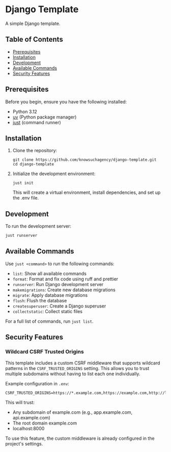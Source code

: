 # Django Template

A simple Django template.

## Table of Contents

- [Prerequisites](#prerequisites)
- [Installation](#installation)
- [Development](#development)
- [Available Commands](#available-commands)
- [Security Features](#security-features)

## Prerequisites

Before you begin, ensure you have the following installed:

- Python 3.12
- [uv](https://github.com/astral-sh/uv) (Python package manager)
- [just](https://github.com/casey/just) (command runner)

## Installation

1. Clone the repository:

   ```
   git clone https://github.com/knowsuchagency/django-template.git
   cd django-template
   ```

2. Initialize the development environment:
   ```
   just init
   ```
   This will create a virtual environment, install dependencies, and set up the .env file.

## Development

To run the development server:

```bash
just runserver
```

## Available Commands

Use `just <command>` to run the following commands:

- `list`: Show all available commands
- `format`: Format and fix code using ruff and prettier
- `runserver`: Run Django development server
- `makemigrations`: Create new database migrations
- `migrate`: Apply database migrations
- `flush`: Flush the database
- `createsuperuser`: Create a Django superuser
- `collectstatic`: Collect static files

For a full list of commands, run `just list`.

## Security Features

### Wildcard CSRF Trusted Origins

This template includes a custom CSRF middleware that supports wildcard patterns in the `CSRF_TRUSTED_ORIGINS` setting. This allows you to trust multiple subdomains without having to list each one individually.

Example configuration in `.env`:

```
CSRF_TRUSTED_ORIGINS=https://*.example.com,https://example.com,http://localhost:8000
```

This will trust:

- Any subdomain of example.com (e.g., app.example.com, api.example.com)
- The root domain example.com
- localhost:8000

To use this feature, the custom middleware is already configured in the project's settings.
